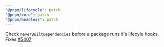 ```yaml
---
"@pnpm/lifecycle": patch
"@pnpm/core": patch
"@pnpm/headless": patch
---
```


Check `neverBuiltDependencies` before a package runs it's lifecyle hooks. Fixes [#5407](https://github.com/pnpm/pnpm/issues/5407)
